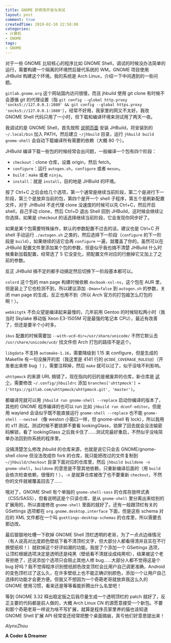 ```yaml
---
title: GNOME 的修改开发与测试
layout: post
comment: true
createdTime: 2019-02-10 22:58:00
categories:
- 计算机
- GNOME
tags:
- GNOME
---
```

对于一些 GNOME 比较核心的程序比如 GNOME Shell，调试的时候没办法简单的运行，需要构建一个隔离的环境然后替代系统的 WM。GNOME 项目使用 JHBuild 构建这个环境。我的系统是 Arch Linux，介绍一下中间遇到的一些问题。

<!--more-->

`gitlab.gnome.org` 这个网站国内访问很慢，而且 jhbuild 使用 git clone 有时候不会遵循 git 的代理设置（指 `git config --global http.proxy 'socks5://127.0.0.1:1080' && git config --global https.proxy 'socks5://127.0.0.1:1080'`），经常不好用，我家里的网又不太好。我改 GNOME Shell 代码只用了一小时，但下载和编译环境来测试用了两天一夜。

我调试的是 GNOME Shell，首先按照 [说明页面](https://wiki.gnome.org/action/show/Projects/Jhbuild/Introduction?action=show&redirect=Newcomers%2FBuildSystemComponent%2FJhbuild) 安装 JHBuild，将安装到的 `~/.local/bin` 加入 PATH，然后建立 `~/jhbuild` 目录，运行 `jhbuild build gnome-shell` 会自动下载编译所有需要的依赖（大概 80 个）。

JHBuild 编译下载一些包的时候经常会出问题，一般编译一个包有四个阶段：

- `checkout`：clone 仓库，设置 origin，然后 fetch。
- `configure`：运行 `autogen.sh`，`configure` 或者 `meson`。
- `build`：`make` 或者 `ninja`。
- `install`：就是 `install`，目的地是 JHBuild 的环境。

按了 Ctrl+C 之后会给几个选项，第一个通常是继续当前阶段，第二个是进行下一阶段，第三个是放弃当前的包，第四个是开一个 shell 子程序，第五个是刷新配置文件，对于 JHBuild 不走代理 clone 没速度的时候可以先 Ctrl+C，然后开启 shell，自己手动 clone，然后 Ctrl+D 退出 Shell 回到 JHBuild，这时候会继续让你选择，如果是 checkout 的话选择继续当前阶段，它会发现你同步好了。

如果是某个包需要特殊操作，默认的参数配置不过去的话，建议也是 Ctrl+C 开 shell 手动运行 `./autogen.sh` 之类的，然后选择下一阶段（`configure` 的下一阶段是 `build`），如果继续的话它会再 `configure` 一遍，就覆盖了你的。虽然可以在 JHBuild 配置文件里添加某个包的参数，但是似乎我也搞不清楚 JHBuild 什么时候重新加载配置，经常选了 5 它没变化，把配置文件对应的行删掉它又加上了之前的参数。

反正 JHBuild 搞不定的都手动搞定然后切换下一阶段基本都可以。

`colord` 这个包的 man page 构建时候依赖 `docbook-xsl-ns`，这个包在 AUR 里，但是装上了它也检测不到，所以建议添加 `-Dman=false` 到 `autogen.sh` 的参数，关闭 man page 的生成，反正也用不到（所以 Arch 官方的打包姬怎么打包的啊！）。

`webkitgtk` 不负众望是编译起来最慢的，几年前用 Gentoo 的时候轻松两小时（我当时 Skylake 移动版 Xeon E3-1505M 可是最强的笔记本 CPU），最近有改善了，但还是要半个小时多。

`ibus` 配置的时候需要加 `--with-ucd-dir=/usr/share/unicode/` 不然它默认去 `/usr/share/unicode/ucd/` 找文件但 Arch 打包的路径不是这个。

`libgdata` 不支持 `automake-1.16`，需要降级到 1.15 来 configure，但是生成的 Makefile 有一句没展开的宏（我这里是 4141 行的 `@CODE_COVERAGE_RULES@`）（开发者出来修 bug ！），需要注释掉，然后 `make` 就可以过了，似乎没啥不利影响。

`uhttpmock` 的来源 URL 搞错了，现在指向的旧的是被废弃的仓库，新仓库是 [这个](https://gitlab.com/uhttpmock/uhttpmock/)，需要修改 `~/.config/jhbuildrc` 添加 `branches['uhttpmock'] = ('https://gitlab.com/uhttpmock/uhttpmock.git', 'master')`。

都编译完就可以用 `jhbuild run gnome-shell --replace` 启动你编译的版本了，其他的 GNOME 程序编译的也可以 run 比如 `jhbuild run dconf-editor`。但是用 wayland 会话似乎既不能直接运行 `gnome-shell --replace` 也不能 `gnome-shell --nested` （像 weston 小窗口一样，但 gnome-shell 有 lock），所以我用的 x11 测试。测试时候不要锁屏不要看 lookingGlass，锁屏了回去就会没法输密码解锁，看了 lookingGlass 之后我卡住了……测试完最好重启，不然似乎没啥简单办法回到你系统的程序里。

没搞清楚怎么修改 jhbuild 的仓库来源，也就是说它只会去 GNOME/gnome-shell clone 但没法改成你 fork 的仓库，我只能把改过的文件复制到 `~/jhbuild/checkout` 目录下面对应的仓库里，然后 `jhbuild buildone -n gnome-shell`，`buildone` 的意思是不管其他依赖，只重新编译后面的（用 `build` 会依次检查依赖，很慢的！），`-n` 是就算仓库被改了也不要重新 `checkout`，不然你的文件就被覆盖回去了……

哦对了，GNOME Shell 有个单独的 `gnome-shell-sass` 的仓库存放样式表（CSS/SASS），但看说明这是个只读仓库，是从 `gnome-shell` 里分离出来给别的扩展用的，所以直接修改 `gnome-shell` 里面的就好了。还有一般跟顶栏有关的 GSettings 选项都在 `org.gnome.desktop.interface` 下面，但是这些 schema 对应的 XML 文件都在一个叫 `gsettings-desktop-schemas` 的仓库里，所以需要去那边改。

最后狠狠地吐槽一下砍掉 GNOME Shell 顶栏透明的老哥，为了一点点边缘情况（有人说高对比度颜色壁纸下看不清顶栏文字，但大部分人都看得清并且实在不行换壁纸呗！）就砍掉这个好评如潮的功能。我提了个添加一个 GSettings 选项，让顶栏根据选项决定是透明还是纯黑（壁纸看不清就设成纯黑呗），结果被这个老哥拒绝了，还说添加个选项只会阻止其他人修 bug……大部分人都不觉得这是个 bug 好吗？我不觉得程序识别壁纸颜色改变顶栏会比用户自己调更准确，Android 的变色顶栏过了这么久，在许多壁纸上也不能正确识别颜色，添加一个让用户自己选择的功能才会更方便。但我又不想因为一个奇葩老哥就放弃我这么久的 GNOME 使用习惯，看来还是等等看能折腾出什么名堂吧！

等到 GNOME 3.32 释出稳定版之后我尽量生成一个透明顶栏的 patch 就好了，反正主要的代码都是前人做的，大概 Arch Linux CN 的源愿意接受一个新包。不要和那个奇葩老哥一样说为啥不写扩展，就算是程序员家里养的猫也该知道 GNOME Shell 扩展 API 经常变还经常把整个桌面搞崩，真亏他们好意思提出来！

*AlynxZhou*

**A Coder & Dreamer**
